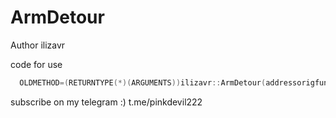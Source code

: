 # ArmDetour
Author ilizavr

code for use
```c
  OLDMETHOD=(RETURNTYPE(*)(ARGUMENTS))ilizavr::ArmDetour(addressorigfunction,(uintptr_t)hookedfunction);
```

subscribe on my telegram :) t.me/pinkdevil222
